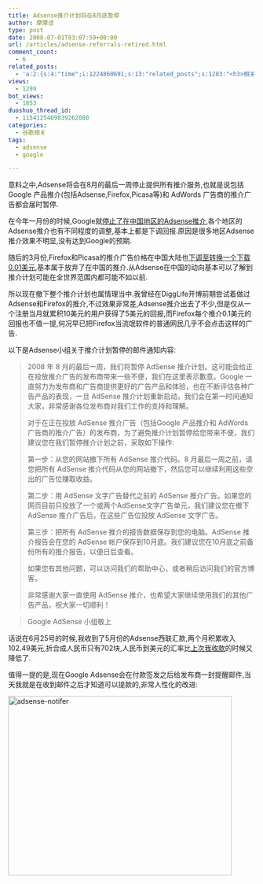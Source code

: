 ```yaml
---
title: Adsense推介计划将在8月底暂停
author: 摩摩诘
type: post
date: 2008-07-01T03:07:59+00:00
url: /articles/adsense-referrals-retired.html
comment_count:
  - 6
related_posts:
  - 'a:2:{s:4:"time";i:1224860691;s:13:"related_posts";s:1283:"<h3>相关日志</h3><ul class="related_post"><li><a href="http://www.digglife.cn/articles/adsense-for-feed-review.html" title="Google AdSense的Feed广告">Google AdSense的Feed广告</a></li><li><a href="http://www.digglife.cn/articles/adsense-payment.html" title="收到Google Adsense西联快汇付款(武汉)">收到Google Adsense西联快汇付款(武汉)</a></li><li><a href="http://www.digglife.cn/articles/google-adsense-referrals-changes.html" title="Google AdSense推介广告即将在中国取消">Google AdSense推介广告即将在中国取消</a></li><li><a href="http://www.digglife.cn/articles/google-maps-adsense.html" title="Google计划在地图服务中加入Adsense广告">Google计划在地图服务中加入Adsense广告</a></li><li><a href="http://www.digglife.cn/articles/google-maps-japan-street-view.html" title="Google地图日本版加入街景(Street View)功能">Google地图日本版加入街景(Street View)功能</a></li><li><a href="http://www.digglife.cn/articles/knol-open.html" title="Google的维基百科Knol正式开放">Google的维基百科Knol正式开放</a></li><li><a href="http://www.digglife.cn/articles/google-docs-templates.html" title="使用开放的模板创建Google文件">使用开放的模板创建Google文件</a></li></ul>";}'
views:
  - 1299
bot_views:
  - 1853
duoshuo_thread_id:
  - 1154125469839262080
categories:
  - 谷歌相关
tags:
  - adsense
  - google

---
```

意料之中,Adsense将会在8月的最后一周停止提供所有推介服务,也就是说包括Google 产品推介(包括Adsense,Firefox,Picasa等)和 AdWords 广告商的推介广告都会届时暂停.

<!--more-->

在今年一月份的时候,Google就<a title="Google AdSense推介广告即将在中国取消" href="https://www.digglife.net/articles/google-adsense-referrals-changes.html" target="_blank">停止了在中国地区的Adsense推介</a>,各个地区的Adsense推介也有不同程度的调整,基本上都是下调回报.原因是很多地区Adsense推介效果不明显,没有达到Google的预期.

随后的3月份,Firefox和Picasa的推介广告价格在中国大陆也<a title="Firefox推介和Picasa推介价格降低" href="http://www.williamlong.info/archives/1275.html" target="_blank">下调至转换一个下载0.01美元</a>,基本属于放弃了在中国的推介.从Adsense在中国的动向基本可以了解到推介计划可能在全世界范围内都可能不如以前.

所以现在撤下整个推介计划也属情理当中.我曾经在DiggLife开博前期尝试着做过Adsense和Firefox的推介,不过效果非常差,Adsense推介出去了不少,但是仅从一个注册当月就累积10美元的用户获得了5美元的回报,而Firefox每个推介0.1美元的回报也不值一提,何况早已把Firefox当流氓软件的普通网民几乎不会点击这样的广告.
  
以下是Adsense小组关于推介计划暂停的邮件通知内容:

> 2008 年 8 月的最后一周，我们将暂停 AdSense 推介计划。这可能会给正在投放推介广告的发布商带来一些不便，我们在这里表示歉意。Google 一直努力为发布商和广告商提供更好的广告产品和体验，也在不断评估各种广告产品的表现，一旦 AdSense 推介计划重新启动，我们会在第一时间通知大家，非常感谢各位发布商对我们工作的支持和理解。
> 
> 对于在正在投放 AdSense 推介广告（包括Google 产品推介和 AdWords 广告商的推介广告）的发布商，为了避免推介计划暂停给您带来不便，我们建议您在我们暂停推介计划之前，采取如下操作:
> 
> 第一步：从您的网站撤下所有 AdSense 推介代码。8 月最后一周之前，请您把所有 AdSense 推介代码从您的网站撤下，然后您可以继续利用这些空出的广告位赚取收益。
> 
> 第二步：用 AdSense 文字广告替代之前的 AdSense 推介广告。如果您的网页目前只投放了一个或两个AdSense文字广告单元，我们建议您在撤下 AdSense 推介广告后，在这些广告位投放 AdSense 文字广告。
> 
> 第三步：把所有 AdSense 推介的报告数据保存到您的电脑。AdSense 推介报告会在您的 AdSense 帐户保存到10月底。我们建议您在10月底之前备份所有的推介报告，以便日后查看。
> 
> 如果您有其他问题，可以访问我们的帮助中心，或者稍后访问我们的官方博客。
> 
> 非常感谢大家一直使用 AdSense 推介，也希望大家继续使用我们的其他广告产品，祝大家一切顺利！
  
> Google AdSense 小组敬上

话说在6月25号的时候,我收到了5月份的Adsense西联汇款,两个月积累收入102.49美元,折合成人民币只有702块,人民币到美元的汇率比<a title="收到Google Adsense西联快汇付款(武汉)" href="https://www.digglife.net/articles/adsense-payment.html" target="_blank">上次我收款</a>的时候又降低了.

值得一提的是,现在Google Adsense会在付款签发之后给发布商一封提醒邮件,当天我就是在收到邮件之后才知道可以提款的,非常人性化的改进:
  
[<img src="https://www.digglife.net/qiniu/2559/image/466cbc23e71b46703fdb66af2d3dc0b3.jpg" alt="adsense-notifer" width="455" height="365" />][1]

 [1]: http://www.flickr.com/photos/27826165@N03/2627047332/ "Flickr 上 DiggLife.cn 的 adsense-notifer"
